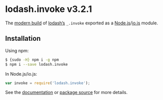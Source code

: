# lodash.invoke v3.2.1

The [modern build](https://github.com/lodash/lodash/wiki/Build-Differences) of [lodash’s](https://lodash.com/) `_.invoke` exported as a [Node.js](http://nodejs.org/)/[io.js](https://iojs.org/) module.

## Installation

Using npm:

```bash
$ {sudo -H} npm i -g npm
$ npm i --save lodash.invoke
```

In Node.js/io.js:

```js
var invoke = require('lodash.invoke');
```

See the [documentation](https://lodash.com/docs#invoke) or [package source](https://github.com/lodash/lodash/blob/3.2.1-npm-packages/lodash.invoke) for more details.
